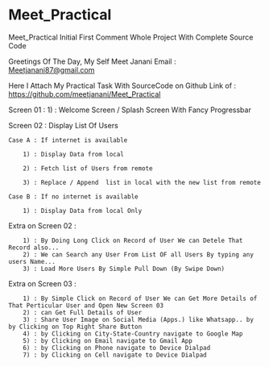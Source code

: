 # Meet_Practical
Meet_Practical Initial First Comment Whole Project With Complete Source Code

Greetings Of The Day,
My Self Meet Janani
Email : Meetjanani87@gmail.com

Here I Attach My Practical Task With SourceCode on Github Link of : https://github.com/meetjanani/Meet_Practical


Screen 01  : 
		1) : Welcome Screen / Splash Screen With Fancy Progressbar


Screen 02  : Display List Of Users

	Case A : If internet is available
	
		1) : Display Data from local 
		
		2) : Fetch list of Users from remote
		
		3) : Replace / Append  list in local with the new list from remote
		
	Case B : If no internet is available
	
		1) : Display Data from local Only
		
Extra on Screen 02 : 

		1) : By Doing Long Click on Record of User We can Detele That Record also...
		2) : We can Search any User From List OF all Users By typing any users Name...
		3) : Load More Users By Simple Pull Down (By Swipe Down) 

Extra on Screen 03 :  

		1) : By Simple Click on Record of User We can Get More Details of That Perticular User and Open New Screen 03
		2) : can Get Full Details of User
		3) : Share User Image on Social Media (Apps.) like Whatsapp.. by by Clicking on Top Right Share Button
		4) : by Clicking on City-State-Country navigate to Google Map
		5) : by Clicking on Email navigate to Gmail App 
		6) : by Clicking on Phone navigate to Device Dialpad
		7) : by Clicking on Cell navigate to Device Dialpad
		
